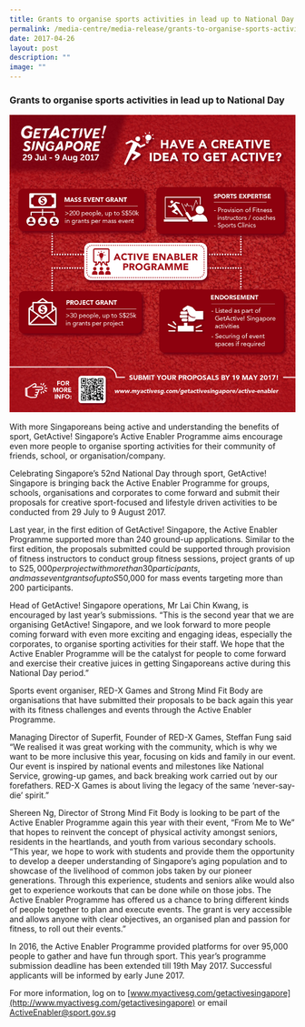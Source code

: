 ```yaml
---
title: Grants to organise sports activities in lead up to National Day
permalink: /media-centre/media-release/grants-to-organise-sports-activities-in-lead-up-to-national-day/
date: 2017-04-26
layout: post
description: ""
image: ""
---
```

### **Grants to organise sports activities in lead up to National Day**

![](/images/Media%20Centre/Media%20Release/2017/April/GASG%20Active%20Enabler%20Infographics01.jpeg)

With more Singaporeans being active and understanding the benefits of sport, GetActive! Singapore’s Active Enabler Programme aims encourage even more people to organise sporting activities for their community of friends, school, or organisation/company.

Celebrating Singapore’s 52nd National Day through sport, GetActive! Singapore is bringing back the Active Enabler Programme for groups, schools, organisations and corporates to come forward and submit their proposals for creative sport-focused and lifestyle driven activities to be conducted from 29 July to 9 August 2017.

Last year, in the first edition of GetActive! Singapore, the Active Enabler Programme supported more than 240 ground-up applications. Similar to the first edition, the proposals submitted could be supported through provision of fitness instructors to conduct group fitness sessions, project grants of up to S$25,000 per project with more than 30 participants, and mass event grants of up to S$50,000 for mass events targeting more than 200 participants.

Head of GetActive! Singapore operations, Mr Lai Chin Kwang, is encouraged by last year’s submissions. “This is the second year that we are organising GetActive! Singapore, and we look forward to more people coming forward with even more exciting and engaging ideas, especially the corporates, to organise sporting activities for their staff. We hope that the Active Enabler Programme will be the catalyst for people to come forward and exercise their creative juices in getting Singaporeans active during this National Day period.”

Sports event organiser, RED-X Games and Strong Mind Fit Body are organisations that have submitted their proposals to be back again this year with its fitness challenges and events through the Active Enabler Programme.

Managing Director of Superfit, Founder of RED-X Games, Steffan Fung said “We realised it was great working with the community, which is why we want to be more inclusive this year, focusing on kids and family in our event. Our event is inspired by national events and milestones like National Service, growing-up games, and back breaking work carried out by our forefathers. RED-X Games is about living the legacy of the same ‘never-say-die’ spirit.”

Shereen Ng, Director of Strong Mind Fit Body is looking to be part of the Active Enabler Programme again this year with their event, “From Me to We” that hopes to reinvent the concept of physical activity amongst seniors, residents in the heartlands, and youth from various secondary schools. “This year, we hope to work with students and provide them the opportunity to develop a deeper understanding of Singapore’s aging population and to showcase of the livelihood of common jobs taken by our pioneer generations. Through this experience, students and seniors alike would also get to experience workouts that can be done while on those jobs. The Active Enabler Programme has offered us a chance to bring different kinds of people together to plan and execute events. The grant is very accessible and allows anyone with clear objectives, an organised plan and passion for fitness, to roll out their events.”

In 2016, the Active Enabler Programme provided platforms for over 95,000 people to gather and have fun through sport. This year’s programme submission deadline has been extended till 19th May 2017.  Successful applicants will be informed by early June 2017.

For more information, log on to [www.myactivesg.com/getactivesingapore](http://www.myactivesg.com/getactivesingapore) or email [ActiveEnabler@sport.gov.sg](mailto:ActiveEnabler@sport.gov.sg)